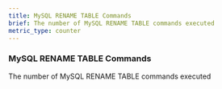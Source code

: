 ```yaml
---
title: MySQL RENAME TABLE Commands
brief: The number of MySQL RENAME TABLE commands executed
metric_type: counter
---
```

### MySQL RENAME TABLE Commands

The number of MySQL RENAME TABLE commands executed
